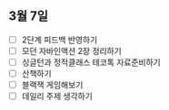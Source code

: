## 3월 7일

- [ ] 2단계 피드백 반영하기
- [ ] 모던 자바인액션 2장 정리하기
- [ ] 싱글턴과 정적클래스 테코톡 자료준비하기
- [ ] 산책하기
- [ ] 블랙잭 게임해보기
- [ ] 데일리 주제 생각하기